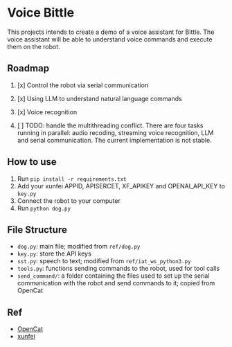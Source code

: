 # Voice Bittle

This projects intends to create a demo of a voice assistant for Bittle. The voice assistant will be able to understand voice commands and execute them on the robot.

## Roadmap

1. [x] Control the robot via serial communication
2. [x] Using LLM to understand natural language commands
3. [x] Voice recognition

4. [ ] TODO: handle the multithreading conflict. There are four tasks running in parallel: audio recoding, streaming voice recognition, LLM and serial communication. The current implementation is not stable.

## How to use

1. Run `pip install -r requirements.txt`
2. Add your xunfei APPID, APISERCET, XF_APIKEY and OPENAI_API_KEY to `key.py`
3. Connect the robot to your computer
4. Run `python dog.py`

## File Structure

- `dog.py`: main file; modified from `ref/dog.py`
- `key.py`: store the API keys
- `sst.py`: speech to text; modified from `ref/iat_ws_python3.py`
- `tools.py`: functions sending commands to the robot, used for tool calls
- `send_command/`: a folder containing the files used to set up the serial communication with the robot and send commands to it; copied from OpenCat

## Ref

- [OpenCat](https://github.com/PetoiCamp/OpenCat/tree/main/serialMaster)
- [xunfei](https://www.xfyun.cn/doc/asr/voicedictation/API.html#%E6%8E%A5%E5%8F%A3%E8%AF%B4%E6%98%8E)
